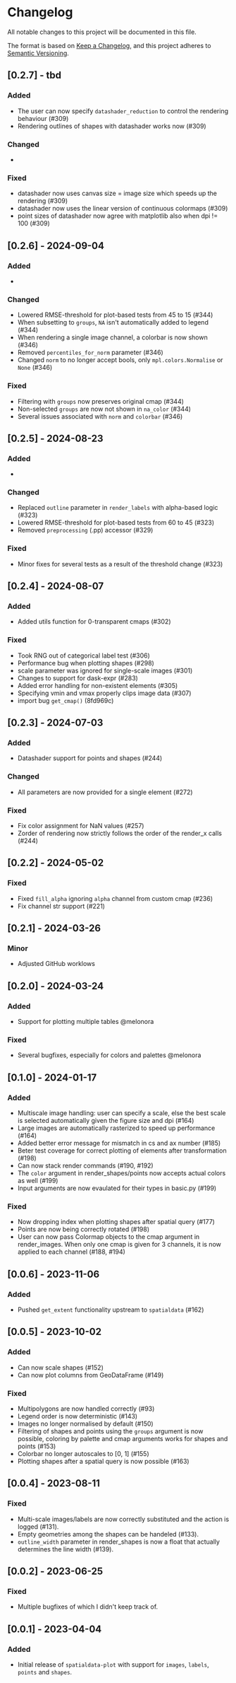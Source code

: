 # Changelog

All notable changes to this project will be documented in this file.

The format is based on [Keep a Changelog][],
and this project adheres to [Semantic Versioning][].

[keep a changelog]: https://keepachangelog.com/en/1.0.0/
[semantic versioning]: https://semver.org/spec/v2.0.0.html

## [0.2.7] - tbd

### Added

-   The user can now specify `datashader_reduction` to control the rendering behaviour (#309)
-   Rendering outlines of shapes with datashader works now (#309)

### Changed

-

### Fixed

-   datashader now uses canvas size = image size which speeds up the rendering (#309)
-   datashader now uses the linear version of continuous colormaps (#309)
-   point sizes of datashader now agree with matplotlib also when dpi != 100 (#309)

## [0.2.6] - 2024-09-04

### Added

-

### Changed

-   Lowered RMSE-threshold for plot-based tests from 45 to 15 (#344)
-   When subsetting to `groups`, `NA` isn't automatically added to legend (#344)
-   When rendering a single image channel, a colorbar is now shown (#346)
-   Removed `percentiles_for_norm` parameter (#346)
-   Changed `norm` to no longer accept bools, only `mpl.colors.Normalise` or `None` (#346)

### Fixed

-   Filtering with `groups` now preserves original cmap (#344)
-   Non-selected `groups` are now not shown in `na_color` (#344)
-   Several issues associated with `norm` and `colorbar` (#346)

## [0.2.5] - 2024-08-23

### Added

-

### Changed

-   Replaced `outline` parameter in `render_labels` with alpha-based logic (#323)
-   Lowered RMSE-threshold for plot-based tests from 60 to 45 (#323)
-   Removed `preprocessing` (.pp) accessor (#329)

### Fixed

-   Minor fixes for several tests as a result of the threshold change (#323)

## [0.2.4] - 2024-08-07

### Added

-   Added utils function for 0-transparent cmaps (#302)

### Fixed

-   Took RNG out of categorical label test (#306)
-   Performance bug when plotting shapes (#298)
-   scale parameter was ignored for single-scale images (#301)
-   Changes to support for dask-expr (#283)
-   Added error handling for non-existent elements (#305)
-   Specifying vmin and vmax properly clips image data (#307)
-   import bug `get_cmap()` (8fd969c)

## [0.2.3] - 2024-07-03

### Added

-   Datashader support for points and shapes (#244)

### Changed

-   All parameters are now provided for a single element (#272)

### Fixed

-   Fix color assignment for NaN values (#257)
-   Zorder of rendering now strictly follows the order of the render_x calls (#244)

## [0.2.2] - 2024-05-02

### Fixed

-   Fixed `fill_alpha` ignoring `alpha` channel from custom cmap (#236)
-   Fix channel str support (#221)

## [0.2.1] - 2024-03-26

### Minor

-   Adjusted GitHub worklows

## [0.2.0] - 2024-03-24

### Added

-   Support for plotting multiple tables @melonora

### Fixed

-   Several bugfixes, especially for colors and palettes @melonora

## [0.1.0] - 2024-01-17

### Added

-   Multiscale image handling: user can specify a scale, else the best scale is selected automatically given the figure size and dpi (#164)
-   Large images are automatically rasterized to speed up performance (#164)
-   Added better error message for mismatch in cs and ax number (#185)
-   Beter test coverage for correct plotting of elements after transformation (#198)
-   Can now stack render commands (#190, #192)
-   The `color` argument in render_shapes/points now accepts actual colors as well (#199)
-   Input arguments are now evaulated for their types in basic.py (#199)

### Fixed

-   Now dropping index when plotting shapes after spatial query (#177)
-   Points are now being correctly rotated (#198)
-   User can now pass Colormap objects to the cmap argument in render_images. When only one cmap is given for 3 channels, it is now applied to each channel (#188, #194)

## [0.0.6] - 2023-11-06

### Added

-   Pushed `get_extent` functionality upstream to `spatialdata` (#162)

## [0.0.5] - 2023-10-02

### Added

-   Can now scale shapes (#152)
-   Can now plot columns from GeoDataFrame (#149)

### Fixed

-   Multipolygons are now handled correctly (#93)
-   Legend order is now deterministic (#143)
-   Images no longer normalised by default (#150)
-   Filtering of shapes and points using the `groups` argument is now possible, coloring by palette and cmap arguments works for shapes and points (#153)
-   Colorbar no longer autoscales to [0, 1] (#155)
-   Plotting shapes after a spatial query is now possible (#163)

## [0.0.4] - 2023-08-11

### Fixed

-   Multi-scale images/labels are now correctly substituted and the action is logged (#131).
-   Empty geometries among the shapes can be handeled (#133).
-   `outline_width` parameter in render_shapes is now a float that actually determines the line width (#139).

## [0.0.2] - 2023-06-25

### Fixed

-   Multiple bugfixes of which I didn't keep track of.

## [0.0.1] - 2023-04-04

### Added

-   Initial release of `spatialdata-plot` with support for `images`, `labels`, `points` and `shapes`.

